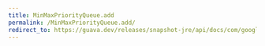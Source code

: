 ```yaml
---
title: MinMaxPriorityQueue.add
permalink: /MinMaxPriorityQueue.add/
redirect_to: https://guava.dev/releases/snapshot-jre/api/docs/com/google/common/collect/MinMaxPriorityQueue.html#add-E-
---
```

